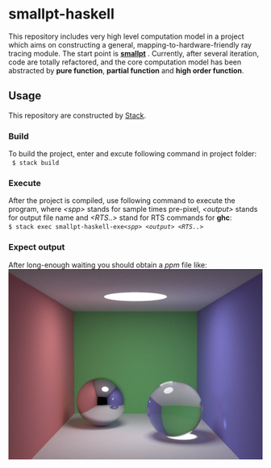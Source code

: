 # smallpt-haskell
This repository includes very high level computation model in a project which aims on constructing a general, mapping-to-hardware-friendly ray tracing module. The start point is [**smallpt**](https://www.kevinbeason.com/smallpt/) . Currently, after several iteration, code are totally refactored, and the core computation model has been abstracted by **pure function**, **partial function** and **high order function**.

## Usage
This repository are constructed by [Stack](https://docs.haskellstack.org/en/stable/README/).

### Build
To build the project, enter and excute following command in project folder:  
` $ stack build`

### Execute
After the project is compiled, use following command to execute the program, where *\<spp\>* stands for sample times pre-pixel,  *\<output\>* stands for output file name and *\<RTS..\>* stand for RTS commands for **ghc**:  
` $ stack exec smallpt-haskell-exe `*`<spp>`*` `*`<output>`*` `*`<RTS..> `*

### Expect output
After long-enough waiting you should obtain a *ppm* file like:  
![alt text](./sample_image/2000.png)
